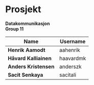 # Prosjekt

**Datakommunikasjon** <br>
**Group 11**


| Name  | Username |    
| ------------- | ------------- | 
| **Henrik Aamodt**  | aahenrik  | 
| **Håvard Kalliainen**  | haavardmk  | 
| **Anders Kristensen**  | anderszk  | 
| **Sacit Senkaya**  | sacitali  | 
<br>

